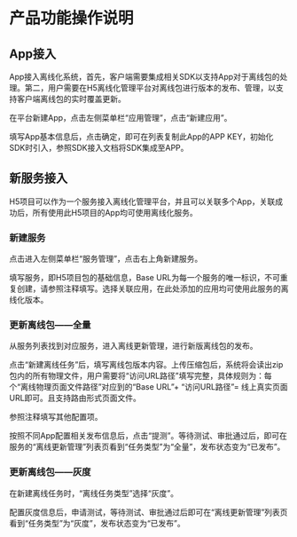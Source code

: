 # 产品功能操作说明

## App接入

App接入离线化系统，首先，客户端需要集成相关SDK以支持App对于离线包的处理。第二，用户需要在H5离线化管理平台对离线包进行版本的发布、管理，以支持客户端离线包的实时覆盖更新。

在平台新建App，点击左侧菜单栏“应用管理”，点击“新建应用”。

填写App基本信息后，点击确定，即可在列表复制此App的APP KEY，初始化SDK时引入，参照SDK接入文档将SDK集成至APP。

## 新服务接入

H5项目可以作为一个服务接入离线化管理平台，并且可以关联多个App，关联成功后，所有使用此H5项目的App均可使用离线化服务。

### 新建服务

点击进入左侧菜单栏“服务管理”，点击右上角新建服务。

填写服务，即H5项目包的基础信息，Base URL为每一个服务的唯一标识，不可重复创建，请参照注释填写。选择关联应用，在此处添加的应用均可使用此服务的离线化版本。

### 更新离线包——全量

从服务列表找到对应服务，进入离线更新管理，进行新版离线包的发布。

点击“新建离线任务”后，填写离线包版本内容。上传压缩包后，系统将会读出zip包内的所有物理文件，用户需要将“访问URL路径”填写完整，具体规则为：每个“离线物理页面文件路径”对应到的“Base URL”+ “访问URL路径”= 线上真实页面URL即可。且支持路由形式页面文件。

参照注释填写其他配置项。

按照不同App配置相关发布信息后，点击“提测”。等待测试、审批通过后，即可在服务的“离线更新管理”列表页看到“任务类型”为“全量”，发布状态变为“已发布”。

### 更新离线包——灰度

在新建离线任务时，“离线任务类型”选择“灰度”。

配置灰度信息后，申请测试，等待测试、审批通过后即可在“离线更新管理”列表页看到“任务类型”为“灰度”，发布状态变为“已发布”。